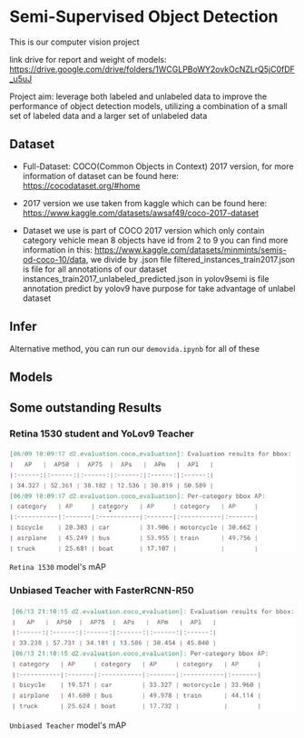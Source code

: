 # Semi-Supervised Object Detection

This is our computer vision project 

link drive for report and weight of models: https://drive.google.com/drive/folders/1WCGLPBoWY2ovkOcNZLrQ5jC0fDF_u5uJ

Project aim: leverage both labeled and unlabeled data to improve the performance of object detection models, utilizing a combination of a small set of labeled data and a larger set of unlabeled data

## Dataset

- Full-Dataset: COCO(Common Objects in Context) 2017 version, for more information of dataset can be found here: https://cocodataset.org/#home

- 2017 version we use taken from kaggle which can be found here: https://www.kaggle.com/datasets/awsaf49/coco-2017-dataset

- Dataset we use is part of COCO 2017 version which only contain category vehicle mean 8 objects have id from 2 to 9
  you can find more information in this: https://www.kaggle.com/datasets/minmints/semis-od-coco-10/data, we divide by .json file
  filtered_instances_train2017.json is file for all annotations of our dataset
  instances_train2017_unlabeled_predicted.json in yolov9semi is file annotation predict by yolov9 have purpose for take advantage of unlabel dataset


## Infer

Alternative method, you can run our `demovida.ipynb` for all of these

## Models

## Some outstanding Results 

### Retina 1530 student and YoLov9 Teacher

<td><img alt="" src="./Retina/Retina1530/1530Full.png" />

`Retina 1530` model's mAP

### Unbiased Teacher with FasterRCNN-R50

<td><img alt="" src="./Unbiased Teacher/UT.png" />

`Unbiased Teacher` model's mAP
